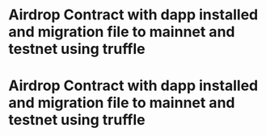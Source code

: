 # Airdrop Contract with dapp installed and migration file to mainnet and testnet using truffle
# Airdrop Contract with dapp installed and migration file to mainnet and testnet using truffle
